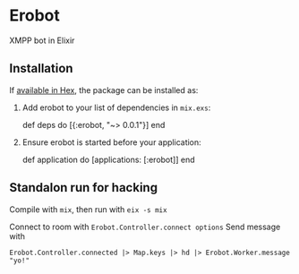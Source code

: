 # Erobot

XMPP bot in Elixir

## Installation

If [available in Hex](https://hex.pm/docs/publish), the package can be installed as:

  1. Add erobot to your list of dependencies in `mix.exs`:

        def deps do
          [{:erobot, "~> 0.0.1"}]
        end

  2. Ensure erobot is started before your application:

        def application do
          [applications: [:erobot]]
        end

## Standalon run for hacking

Compile with ```mix```, then run with ```eix -s mix```

Connect to room with ```Erobot.Controller.connect options```
Send message with

```Erobot.Controller.connected |> Map.keys |> hd |> Erobot.Worker.message "yo!"```
